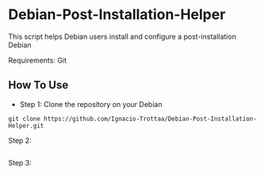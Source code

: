 # Debian-Post-Installation-Helper
This script helps Debian users install and configure a post-installation Debian

Requirements: 
Git

## How To Use
  - Step 1: Clone the repository on your Debian
``` 
git clone https://github.com/Ignacio-Trottaa/Debian-Post-Installation-Helper.git
```
Step 2: 

```

```

Step 3: 

```

```
